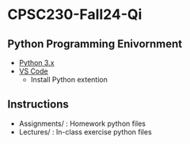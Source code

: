 # CPSC230-Fall24-Qi
## Python Programming Enivornment
- [Python 3.x](https://www.python.org/downloads/)
- [VS Code](https://code.visualstudio.com/download)
    - Install Python extention 

## Instructions
- Assignments/ : Homework python files
- Lectures/    : In-class exercise python files
